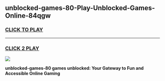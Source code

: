 
## unblocked-games-80-Play-Unblocked-Games-Online-84qgw
<h3>
<a href="https://premium76.site?title=unblocked-games-80&ref=25A">CLICK TO PLAY</a></h3>
<hr>

<h3>
<a href="https://premium76.site?title=unblocked-games-80&ref=25A">CLICK 2 PLAY</a>
  
</h3>

<a href="https://premium76.site?title=unblocked-games-80&ref=25A"><img src="https://clearcache.store/games.png"></a>


**unblocked-games-80 games unblocked: Your Gateway to Fun and Accessible Online Gaming**
